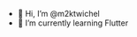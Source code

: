 - 👋 Hi, I’m @m2ktwichel
- 🌱 I’m currently learning Flutter

<!---
m2ktwichel/m2ktwichel is a ✨ special ✨ repository because its `README.md` (this file) appears on your GitHub profile.
You can click the Preview link to take a look at your changes.
--->
